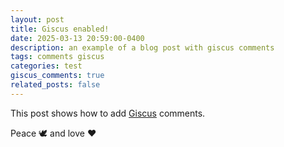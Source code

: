 ```yaml
---
layout: post
title: Giscus enabled!
date: 2025-03-13 20:59:00-0400
description: an example of a blog post with giscus comments
tags: comments giscus
categories: test
giscus_comments: true
related_posts: false
---
```


This post shows how to add [Giscus](https://giscus.app/) comments.

Peace 🕊️ and love ❤️

